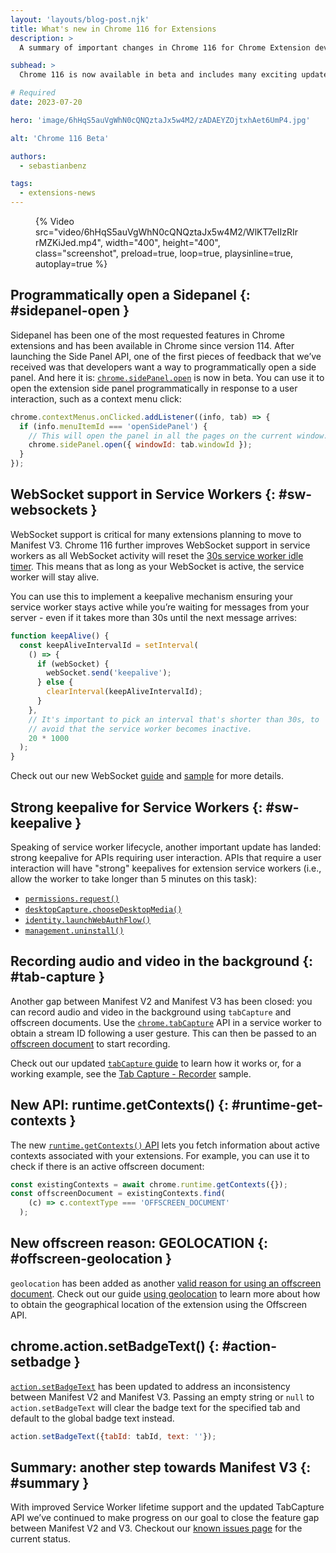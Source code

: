 ```yaml
---
layout: 'layouts/blog-post.njk'
title: What's new in Chrome 116 for Extensions
description: >
  A summary of important changes in Chrome 116 for Chrome Extension developers.

subhead: >
  Chrome 116 is now available in beta and includes many exciting updates for Chrome Extension developers. Let’s take a quick look at what’s new.

# Required
date: 2023-07-20

hero: 'image/6hHqS5auVgWhN0cQNQztaJx5w4M2/zADAEYZOjtxhAet6UmP4.jpg'

alt: 'Chrome 116 Beta'

authors:
  - sebastianbenz

tags:
  - extensions-news
---
```

<style>
video {
  max-width: 400px;
}
</style>

<figure>
{% Video src="video/6hHqS5auVgWhN0cQNQztaJx5w4M2/WlKT7eIIzRIrrMZKiJed.mp4", width="400", height="400", class="screenshot", preload=true, loop=true, playsinline=true, autoplay=true %}
</figure>

## Programmatically open a Sidepanel {: #sidepanel-open }

Sidepanel has been one of the most requested features in Chrome extensions and has been available in Chrome since version 114. After launching the Side Panel API, one of the first pieces of feedback that we’ve received was that developers want a way to programmatically open a side panel. And here it is: [`chrome.sidePanel.open`][chrome-sidepanel-open] is now in beta. You can use it to open the extension side panel programmatically in response to a user interaction, such as a context menu click:

```js
chrome.contextMenus.onClicked.addListener((info, tab) => {
  if (info.menuItemId === 'openSidePanel') {
    // This will open the panel in all the pages on the current window.
    chrome.sidePanel.open({ windowId: tab.windowId });
  }
});
```

## WebSocket support in Service Workers {: #sw-websockets }

WebSocket support is critical for many extensions planning to move to Manifest V3. Chrome 116 further improves WebSocket support in service workers as all WebSocket activity will reset the [30s service worker idle timer][sw-lifecycle]. This means that as long as your WebSocket is active, the service worker will stay alive. 

You can use this to implement a keepalive mechanism ensuring your service worker stays active while you’re waiting for messages from your server - even if it takes more than 30s until the next message arrives:

```js
function keepAlive() {
  const keepAliveIntervalId = setInterval(
    () => {
      if (webSocket) {
        webSocket.send('keepalive');
      } else {
        clearInterval(keepAliveIntervalId);
      }
    },
    // It's important to pick an interval that's shorter than 30s, to
    // avoid that the service worker becomes inactive.
    20 * 1000
  );
}
```

Check out our new WebSocket [guide][websocket-guide] and [sample][websocket-sample] for more details.

## Strong keepalive for Service Workers {: #sw-keepalive }

Speaking of service worker lifecycle, another important update has landed: strong keepalive for APIs requiring user interaction. APIs that require a user interaction will have "strong" keepalives for extension service workers (i.e., allow the worker to take longer than 5 minutes on this task):

* [`permissions.request()`][permission-request]
* [`desktopCapture.chooseDesktopMedia()`][desktop-capture]
* [`identity.launchWebAuthFlow()`][identity-launchwebflow]
* [`management.uninstall()`][management-uninstall]

## Recording audio and video in the background {: #tab-capture }

Another gap between Manifest V2 and Manifest V3 has been closed: you can record audio and video in the background using `tabCapture` and offscreen documents. Use the [`chrome.tabCapture`][tabcapture] API in a service worker
to obtain a stream ID following a user gesture. This can then be passed to an [offscreen document][offscreen-document] to start recording.

Check out our updated [`tabCapture` guide][tabcapture-guide] to learn how it works or, for a working example,  see the [Tab Capture - Recorder][recorder-sample] sample.

## New API: runtime.getContexts() {: #runtime-get-contexts }

The new [`runtime.getContexts()` API][runtime-contexts] lets you fetch information about active contexts associated with your extensions. For example, you can use it to check if there is an active offscreen document:

```js
const existingContexts = await chrome.runtime.getContexts({});
const offscreenDocument = existingContexts.find(
    (c) => c.contextType === 'OFFSCREEN_DOCUMENT'
  );
``` 

## New offscreen reason: GEOLOCATION {: #offscreen-geolocation }

`geolocation` has been added as another [valid reason for using an offscreen document][offscreen-document-reasons]. Check out our guide [using geolocation][tut-geo] to learn more about how to obtain the geographical location of the extension using the Offscreen API.

## chrome.action.setBadgeText() {: #action-setbadge }

[`action.setBadgeText`][action-setbadgetext] has been updated to address an inconsistency between Manifest V2 and Manifest V3. Passing an empty string or `null` to `action.setBadgeText`  will clear the badge text for the specified tab and default to the global badge text instead.

```js
action.setBadgeText({tabId: tabId, text: ''});

```

## Summary: another step towards Manifest V3 {: #summary }

With improved Service Worker lifetime support and the updated TabCapture API we’ve continued to make progress on our goal to close the feature gap between Manifest V2 and V3. Checkout our [known issues page][known-issues] for the current status. 


[action-setbadgetext]: /docs/extensions/reference/action/#method-setBadgeText
[chrome-sidepanel-open]: /docs/extensions/reference/sidePanel/#method-open
[desktop-capture]: /docs/extensions/reference/desktopCapture/#method-chooseDesktopMedia
[identity-launchwebflow]: /docs/extensions/reference/identity/#method-launchWebAuthFlow
[management-uninstall]: /docs/extensions/reference/management/#method-uninstall
[doc-native-msg]: /docs/extensions/mv3/nativeMessaging/
[known-issues]: /docs/extensions/migrating/known-issues/
[runtime-contexts]:/docs/extensions/reference/runtime/#method-getContexts
[offscreen-document]: /docs/extensions/reference/offscreen/
[offscreen-document-reasons]: /docs/extensions/reference/offscreen/#type-Reason
[permission-request]: /docs/extensions/reference/permissions/#method-request
[recorder-sample]: https://github.com/GoogleChrome/chrome-extensions-samples/tree/main/functional-samples/sample.tabcapture-recorder
[sw-lifecycle]: /docs/extensions/mv3/service_workers/service-worker-lifecycle/
[tabcapture]: /docs/extensions/reference/tabCapture
[tabcapture-guide]: /docs/extensions/mv3/screen_capture/
[tut-geo]: /docs/extensions/mv3/geolocation/
[websocket-guide]: /docs/extensions/mv3/tut_websockets/
[websocket-sample]: https://github.com/GoogleChrome/chrome-extensions-samples/tree/main/functional-samples/tutorial.websockets




